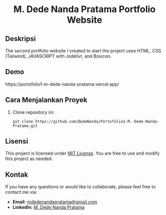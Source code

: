 <h1 align="center">M. Dede Nanda Pratama Portfolio Website</h1>
  <h2>Deskripsi</h2>
  <p>
   The second portfolio website I created to start the project uses HTML, CSS (Tailwind), JAVASCRIPT with Jsdelivr, and Boxicon.
  </p>
  <h2>Demo</h2>
  https://portofolio1-m-dede-nanda-pratama.vercel.app/
  <h2>Cara Menjalankan Proyek</h2>
  <ol>
    <li>Clone repository ini:
      <pre><code>git clone https://github.com/DedeNanda/Portofolio1-M.-Dede-Nanda-Pratama.git </code></pre>
    </li>
  </ol>
  <h2>Lisensi</h2>
  <p>This project is licensed under <a href="LICENSE">MIT License</a>. You are free to use and modify this project as needed.</p>

  <h2>Kontak</h2>
  <p>If you have any questions or would like to collaborate, please feel free to contact me via:</p>
  <ul>
    <li><strong>Email:</strong> <a href="mailto:mdedenandapratama@gmail.com">mdedenandapratama@gmail.com</a></li>
    <li><strong>LinkedIn:</strong> <a href="https://www.linkedin.com/in/mdedenandapratama/">M. Dede Nanda Pratama</a></li>
  </ul>

